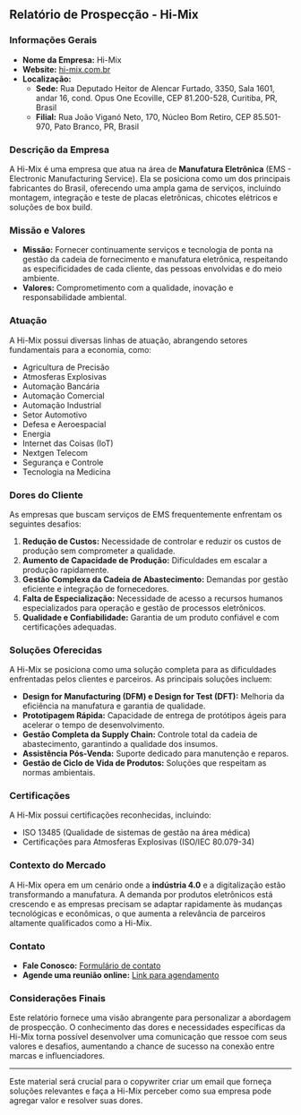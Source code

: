## Relatório de Prospecção - Hi-Mix

### Informações Gerais
- **Nome da Empresa:** Hi-Mix
- **Website:** [hi-mix.com.br](https://hi-mix.com.br)
- **Localização:** 
  - **Sede:** Rua Deputado Heitor de Alencar Furtado, 3350, Sala 1601, andar 16, cond. Opus One Ecoville, CEP 81.200-528, Curitiba, PR, Brasil
  - **Filial:** Rua João Viganó Neto, 170, Núcleo Bom Retiro, CEP 85.501-970, Pato Branco, PR, Brasil

### Descrição da Empresa
A Hi-Mix é uma empresa que atua na área de **Manufatura Eletrônica** (EMS - Electronic Manufacturing Service). Ela se posiciona como um dos principais fabricantes do Brasil, oferecendo uma ampla gama de serviços, incluindo montagem, integração e teste de placas eletrônicas, chicotes elétricos e soluções de box build.

### Missão e Valores
- **Missão:** Fornecer continuamente serviços e tecnologia de ponta na gestão da cadeia de fornecimento e manufatura eletrônica, respeitando as especificidades de cada cliente, das pessoas envolvidas e do meio ambiente.
- **Valores:** Comprometimento com a qualidade, inovação e responsabilidade ambiental.

### Atuação
A Hi-Mix possui diversas linhas de atuação, abrangendo setores fundamentais para a economia, como:
- Agricultura de Precisão
- Atmosferas Explosivas
- Automação Bancária
- Automação Comercial
- Automação Industrial
- Setor Automotivo
- Defesa e Aeroespacial
- Energia
- Internet das Coisas (IoT)
- Nextgen Telecom
- Segurança e Controle
- Tecnologia na Medicina

### Dores do Cliente
As empresas que buscam serviços de EMS frequentemente enfrentam os seguintes desafios:
1. **Redução de Custos:** Necessidade de controlar e reduzir os custos de produção sem comprometer a qualidade.
2. **Aumento de Capacidade de Produção:** Dificuldades em escalar a produção rapidamente.
3. **Gestão Complexa da Cadeia de Abastecimento:** Demandas por gestão eficiente e integração de fornecedores.
4. **Falta de Especialização:** Necessidade de acesso a recursos humanos especializados para operação e gestão de processos eletrônicos.
5. **Qualidade e Confiabilidade:** Garantia de um produto confiável e com certificações adequadas.

### Soluções Oferecidas
A Hi-Mix se posiciona como uma solução completa para as dificuldades enfrentadas pelos clientes e parceiros. As principais soluções incluem:
- **Design for Manufacturing (DFM) e Design for Test (DFT):** Melhoria da eficiência na manufatura e garantia de qualidade.
- **Prototipagem Rápida:** Capacidade de entrega de protótipos ágeis para acelerar o tempo de desenvolvimento.
- **Gestão Completa da Supply Chain:** Controle total da cadeia de abastecimento, garantindo a qualidade dos insumos.
- **Assistência Pós-Venda:** Suporte dedicado para manutenção e reparos.
- **Gestão de Ciclo de Vida de Produtos:** Soluções que respeitam as normas ambientais.

### Certificações
A Hi-Mix possui certificações reconhecidas, incluindo:
- ISO 13485 (Qualidade de sistemas de gestão na área médica)
- Certificações para Atmosferas Explosivas (ISO/IEC 80.079-34)

### Contexto do Mercado
A Hi-Mix opera em um cenário onde a **indústria 4.0** e a digitalização estão transformando a manufatura. A demanda por produtos eletrônicos está crescendo e as empresas precisam se adaptar rapidamente às mudanças tecnológicas e econômicas, o que aumenta a relevância de parceiros altamente qualificados como a Hi-Mix.

### Contato
- **Fale Conosco:** [Formulário de contato](https://hi-mix.com.br/contato/)
- **Agende uma reunião online:** [Link para agendamento](https://hi-mix.com.br/contato/)

### Considerações Finais
Este relatório fornece uma visão abrangente para personalizar a abordagem de prospecção. O conhecimento das dores e necessidades específicas da Hi-Mix torna possível desenvolver uma comunicação que ressoe com seus valores e desafios, aumentando a chance de sucesso na conexão entre marcas e influenciadores. 

--- 
Este material será crucial para o copywriter criar um email que forneça soluções relevantes e faça a Hi-Mix perceber como sua empresa pode agregar valor e resolver suas dores.